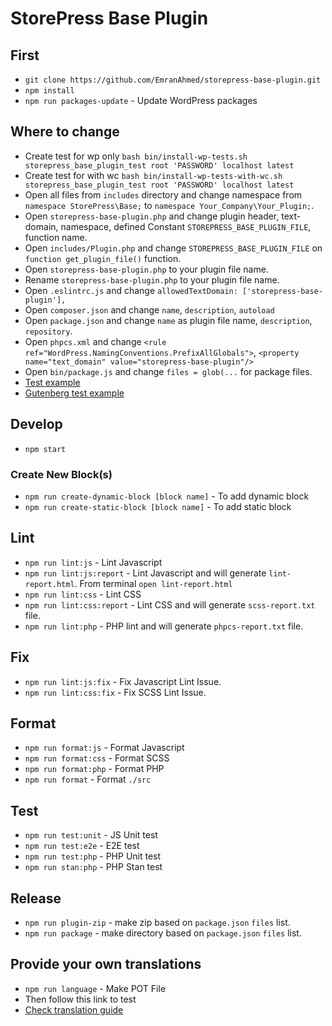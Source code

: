 # StorePress Base Plugin

## First

- `git clone https://github.com/EmranAhmed/storepress-base-plugin.git`
- `npm install`
- `npm run packages-update` - Update WordPress packages

## Where to change

- Create test for wp only `bash bin/install-wp-tests.sh storepress_base_plugin_test root 'PASSWORD' localhost latest`
- Create test for with wc `bash bin/install-wp-tests-with-wc.sh storepress_base_plugin_test root 'PASSWORD' localhost latest`
- Open all files from `includes` directory and change namespace from `namespace StorePress\Base;` to `namespace Your_Company\Your_Plugin;`.
- Open `storepress-base-plugin.php` and change plugin header, text-domain, namespace, defined Constant `STOREPRESS_BASE_PLUGIN_FILE`, function name.
- Open `includes/Plugin.php` and change `STOREPRESS_BASE_PLUGIN_FILE` on `function get_plugin_file()` function.
- Open `storepress-base-plugin.php` to your plugin file name.
- Rename `storepress-base-plugin.php` to your plugin file name.
- Open `.eslintrc.js` and change `allowedTextDomain: ['storepress-base-plugin'],`
- Open `composer.json` and change `name`, `description`, `autoload`
- Open `package.json` and change `name` as plugin file name, `description`, `repository`.
- Open `phpcs.xml` and change `<rule ref="WordPress.NamingConventions.PrefixAllGlobals">`, `<property name="text_domain" value="storepress-base-plugin"/>`
- Open `bin/package.js` and change `files = glob(...` for package files.
- [Test example](https://core.trac.wordpress.org/browser/trunk/tests/phpunit)
- [Gutenberg test example](https://github.com/WordPress/gutenberg/tree/trunk/phpunit)

## Develop

- `npm start`

### Create New Block(s)

- `npm run create-dynamic-block [block name]` - To add dynamic block
- `npm run create-static-block [block name]` - To add static block

## Lint

- `npm run lint:js` - Lint Javascript
- `npm run lint:js:report` - Lint Javascript and will generate `lint-report.html`. From terminal `open lint-report.html`
- `npm run lint:css` - Lint CSS
- `npm run lint:css:report` - Lint CSS and will generate `scss-report.txt` file.
- `npm run lint:php` - PHP lint and will generate `phpcs-report.txt` file.

## Fix

- `npm run lint:js:fix` - Fix Javascript Lint Issue.
- `npm run lint:css:fix` - Fix SCSS Lint Issue.

## Format

- `npm run format:js` - Format Javascript
- `npm run format:css` - Format SCSS
- `npm run format:php` - Format PHP
- `npm run format` - Format `./src`

## Test

- `npm run test:unit` - JS Unit test
- `npm run test:e2e` - E2E test
- `npm run test:php` - PHP Unit test
- `npm run stan:php` - PHP Stan test

## Release

- `npm run plugin-zip` - make zip based on `package.json` `files` list.
- `npm run package` - make directory based on `package.json` `files` list.

## Provide your own translations

- `npm run language` - Make POT File
- Then follow this link to test
- [Check translation guide](https://developer.wordpress.org/block-editor/how-to-guides/internationalization/#provide-your-own-translations)
